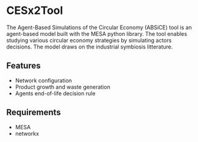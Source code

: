 # CESx2Tool

The Agent-Based Simulations of the Circular Economy (ABSiCE) tool is 
an agent-based model built with the MESA python library. The tool enables 
studying various circular economy strategies by simulating actors decisions.
The model draws on the industrial symbiosis litterature.

## Features

* Network configuration
* Product growth and waste generation
* Agents end-of-life decision rule

## Requirements

* MESA
* networkx


